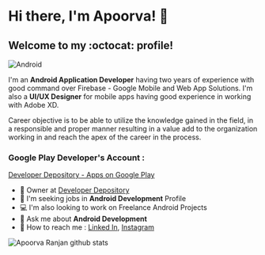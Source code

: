 # Hi there, I'm Apoorva! :wave:

## Welcome to my :octocat: profile!

![Android](https://media-exp1.licdn.com/dms/image/C5116AQHZ7yGCprqihw/profile-displaybackgroundimage-shrink_350_1400/0?e=1600300800&v=beta&t=bg2TarI1W9MTj4jWhitlZ05iBSul-co7HCNcQJScMzE)


I'm an **Android Application Developer** having two years of experience with good command over Firebase - Google Mobile and Web App Solutions. I'm also a **UI/UX Designer** for mobile apps having good experience in working with Adobe XD.

Career objective is to be able to utilize the knowledge gained in the field, in a responsible and proper manner resulting in a value add to the organization working in and reach the apex of the career in the process.


### Google Play Developer's Account : 

[Developer Depository - Apps on Google Play](https://play.google.com/store/apps/developer?id=Developer+Depository)


* :bust_in_silhouette: Owner at [Developer Depository](https://play.google.com/store/apps/developer?id=Developer+Depository)
* :briefcase: I'm seeking jobs in **Android Development** Profile
* :computer: I'm also looking to work on Freelance Android Projects
* :speech_balloon: Ask me about **Android Development**
* :email: How to reach me : [Linked In](https://www.linkedin.com/in/2apoorva5/), [Instagram](https://www.instagram.com/2apoorva5/)


![Apoorva Ranjan github stats](https://github-readme-stats.vercel.app/api?username=2apoorva5&show_icons=true&hide_border=true)
